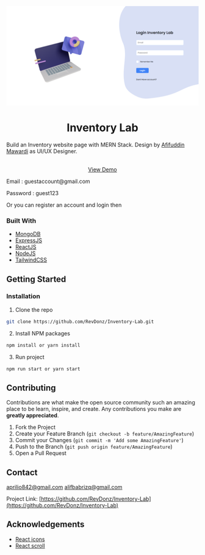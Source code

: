 <p align="center">
  <a href="https://github.com/RevDonz/Inventory-Lab/">
    <img src="src/assets/images/Inventory Lab.png" alt="screenshot">
  </a>

  <h1 align="center">Inventory Lab</h3>
    Build an Inventory website page with MERN Stack. Design by <a href="https://www.instagram.com/afifmawardii/">Afifuddin Mawardi</a> as UI/UX Designer.
<br/ >
  <p align="center">
    <br />
    <a href="https://inventory-lab.netlify.app/">View Demo</a>
    <p>Email : guestaccount@gmail.com</p>
    <p>Password : guest123</p>
    <p>Or you can register an account and login then</p>
  </p>
</p>

### Built With

-   [MongoDB](https://www.mongodb.com/)
-   [ExpressJS](https://expressjs.com/)
-   [ReactJS](https://reactjs.org)
-   [NodeJS](https://nodejs.org/en/)
-   [TailwindCSS](https://tailwindcss.com)

<!-- GETTING STARTED -->

## Getting Started

### Installation

1. Clone the repo

```sh
git clone https://github.com/RevDonz/Inventory-Lab.git
```

2. Install NPM packages

```sh
npm install or yarn install
```

3. Run project

```sh
npm run start or yarn start
```

<!-- CONTRIBUTING -->

## Contributing

Contributions are what make the open source community such an amazing place to be learn, inspire, and create. Any contributions you make are **greatly appreciated**.

1. Fork the Project
2. Create your Feature Branch (`git checkout -b feature/AmazingFeature`)
3. Commit your Changes (`git commit -m 'Add some AmazingFeature'`)
4. Push to the Branch (`git push origin feature/AmazingFeature`)
5. Open a Pull Request

<!-- CONTACT -->

## Contact

aprilio842@gmail.com
alifbabrizq@gmail.com

Project Link: [https://github.com/RevDonz/Inventory-Lab](https://github.com/RevDonz/Inventory-Lab)

<!-- ACKNOWLEDGEMENTS -->

## Acknowledgements

-   [React icons](https://react-icons.github.io/react-icons)
-   [React scroll](https://www.npmjs.com/package/react-scroll)
